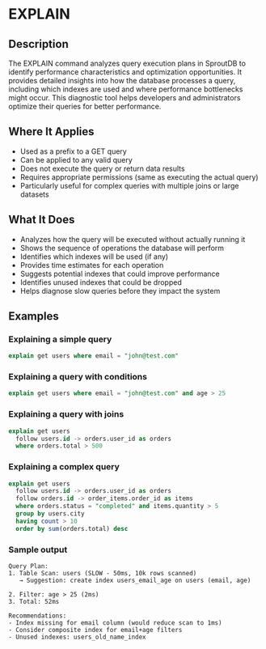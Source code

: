 # EXPLAIN

## Description

The EXPLAIN command analyzes query execution plans in SproutDB to identify performance characteristics and optimization opportunities. It provides detailed insights into how the database processes a query, including which indexes are used and where performance bottlenecks might occur. This diagnostic tool helps developers and administrators optimize their queries for better performance.

## Where It Applies

- Used as a prefix to a GET query
- Can be applied to any valid query
- Does not execute the query or return data results
- Requires appropriate permissions (same as executing the actual query)
- Particularly useful for complex queries with multiple joins or large datasets

## What It Does

- Analyzes how the query will be executed without actually running it
- Shows the sequence of operations the database will perform
- Identifies which indexes will be used (if any)
- Provides time estimates for each operation
- Suggests potential indexes that could improve performance
- Identifies unused indexes that could be dropped
- Helps diagnose slow queries before they impact the system

## Examples

### Explaining a simple query

```sql
explain get users where email = "john@test.com"
```

### Explaining a query with conditions

```sql
explain get users where email = "john@test.com" and age > 25
```

### Explaining a query with joins

```sql
explain get users 
  follow users.id -> orders.user_id as orders
  where orders.total > 500
```

### Explaining a complex query

```sql
explain get users 
  follow users.id -> orders.user_id as orders
  follow orders.id -> order_items.order_id as items
  where orders.status = "completed" and items.quantity > 5
  group by users.city
  having count > 10
  order by sum(orders.total) desc
```

### Sample output

```text
Query Plan:
1. Table Scan: users (SLOW - 50ms, 10k rows scanned)
   → Suggestion: create index users_email_age on users (email, age)
   
2. Filter: age > 25 (2ms)
3. Total: 52ms

Recommendations:
- Index missing for email column (would reduce scan to 1ms)
- Consider composite index for email+age filters
- Unused indexes: users_old_name_index
```
